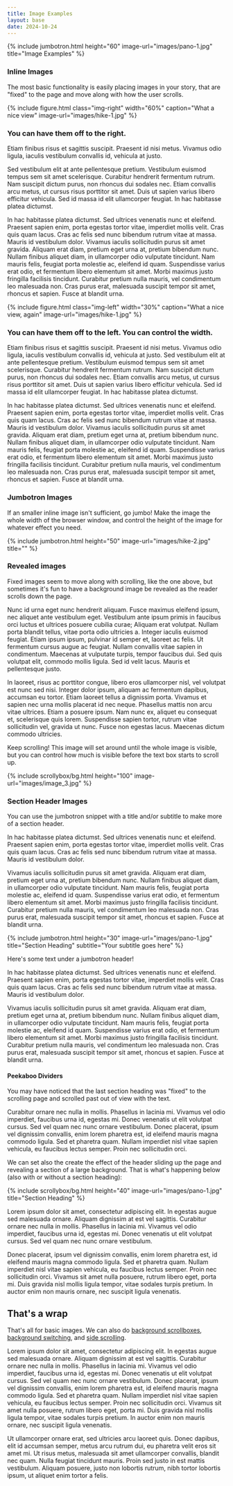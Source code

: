 ```yaml
---
title: Image Examples
layout: base
date: 2024-10-24
---
```


{% include jumbotron.html
  height="60"
  image-url="images/pano-1.jpg"
  title="Image Examples"
%}


### Inline Images
The most basic functionality is easily placing images in your story, that are "fixed" to the page and move along with how the user scrolls.

{% include figure.html
  class="img-right"
  width="60%"
  caption="What a nice view"
  image-url="images/hike-1.jpg"
%}

### You can have them off to the right.

Etiam finibus risus et sagittis suscipit. Praesent id nisi metus. Vivamus odio ligula, iaculis vestibulum convallis id, vehicula at justo. 

Sed vestibulum elit at ante pellentesque pretium. 
Vestibulum euismod tempus sem sit amet scelerisque. Curabitur hendrerit fermentum rutrum. Nam suscipit dictum purus, non rhoncus dui sodales nec. Etiam convallis arcu metus, ut cursus risus porttitor sit amet. Duis ut sapien varius libero efficitur vehicula. Sed id massa id elit ullamcorper feugiat. In hac habitasse platea dictumst.

In hac habitasse platea dictumst. Sed ultrices venenatis nunc et eleifend. Praesent sapien enim, porta egestas tortor vitae, imperdiet mollis velit. Cras quis quam lacus. Cras ac felis sed nunc bibendum rutrum vitae at massa. Mauris id vestibulum dolor. Vivamus iaculis sollicitudin purus sit amet gravida. Aliquam erat diam, pretium eget urna at, pretium bibendum nunc. Nullam finibus aliquet diam, in ullamcorper odio vulputate tincidunt. Nam mauris felis, feugiat porta molestie ac, eleifend id quam. Suspendisse varius erat odio, et fermentum libero elementum sit amet. Morbi maximus justo fringilla facilisis tincidunt. Curabitur pretium nulla mauris, vel condimentum leo malesuada non. Cras purus erat, malesuada suscipit tempor sit amet, rhoncus et sapien. Fusce at blandit urna.


{% include figure.html
  class="img-left"
  width="30%"
  caption="What a nice view, again"
  image-url="images/hike-1.jpg"
%}

### You can have them off to the left. You can control the width.

Etiam finibus risus et sagittis suscipit. Praesent id nisi metus. Vivamus odio ligula, iaculis vestibulum convallis id, vehicula at justo. Sed vestibulum elit at ante pellentesque pretium. Vestibulum euismod tempus sem sit amet scelerisque. Curabitur hendrerit fermentum rutrum. Nam suscipit dictum purus, non rhoncus dui sodales nec. Etiam convallis arcu metus, ut cursus risus porttitor sit amet. Duis ut sapien varius libero efficitur vehicula. Sed id massa id elit ullamcorper feugiat. In hac habitasse platea dictumst.

In hac habitasse platea dictumst. Sed ultrices venenatis nunc et eleifend. Praesent sapien enim, porta egestas tortor vitae, imperdiet mollis velit. Cras quis quam lacus. Cras ac felis sed nunc bibendum rutrum vitae at massa. Mauris id vestibulum dolor. Vivamus iaculis sollicitudin purus sit amet gravida. Aliquam erat diam, pretium eget urna at, pretium bibendum nunc. Nullam finibus aliquet diam, in ullamcorper odio vulputate tincidunt. Nam mauris felis, feugiat porta molestie ac, eleifend id quam. Suspendisse varius erat odio, et fermentum libero elementum sit amet. Morbi maximus justo fringilla facilisis tincidunt. Curabitur pretium nulla mauris, vel condimentum leo malesuada non. Cras purus erat, malesuada suscipit tempor sit amet, rhoncus et sapien. Fusce at blandit urna.


### Jumbotron Images
If an smaller inline image isn't sufficient, go jumbo! Make the image the whole width of the browser window, and control the height of the image for whatever effect you need.

{% include jumbotron.html
  height="50"
  image-url="images/hike-2.jpg"
  title=""
%}



### Revealed images
Fixed images seem to move along with scrolling, like the one above, but sometimes it's fun to have a background image be revealed as the reader scrolls down the page.

Nunc id urna eget nunc hendrerit aliquam. Fusce maximus eleifend ipsum, nec aliquet ante vestibulum eget. Vestibulum ante ipsum primis in faucibus orci luctus et ultrices posuere cubilia curae; Aliquam erat volutpat. Nullam porta blandit tellus, vitae porta odio ultricies a. Integer iaculis euismod feugiat. Etiam ipsum ipsum, pulvinar id semper et, laoreet ac felis. Ut fermentum cursus augue ac feugiat. Nullam convallis vitae sapien in condimentum. Maecenas at vulputate turpis, tempor faucibus dui. Sed quis volutpat elit, commodo mollis ligula. Sed id velit lacus. Mauris et pellentesque justo.

In laoreet, risus ac porttitor congue, libero eros ullamcorper nisl, vel volutpat est nunc sed nisi. Integer dolor ipsum, aliquam ac fermentum dapibus, accumsan eu tortor. Etiam laoreet tellus a dignissim porta. Vivamus et sapien nec urna mollis placerat id nec neque. Phasellus mattis non arcu vitae ultrices. Etiam a posuere ipsum. Nam nunc ex, aliquet eu consequat et, scelerisque quis lorem. Suspendisse sapien tortor, rutrum vitae sollicitudin vel, gravida ut nunc. Fusce non egestas lacus. Maecenas dictum commodo ultricies.

Keep scrolling! This image will set around until the whole image is visible, but you can control how much is visible before the text box starts to scroll up.

<!--bg images look like they are being revealed; try having image that comes up and moves away and can lock into place.-->

{% include scrollybox/bg.html
  height="100"
  image-url="images/image_3.jpg"
%}


### Section Header Images
You can use the jumbotron snippet with a title and/or subtitle to make more of a section header.

In hac habitasse platea dictumst. Sed ultrices venenatis nunc et eleifend. Praesent sapien enim, porta egestas tortor vitae, imperdiet mollis velit. Cras quis quam lacus. Cras ac felis sed nunc bibendum rutrum vitae at massa. Mauris id vestibulum dolor. 

Vivamus iaculis sollicitudin purus sit amet gravida. Aliquam erat diam, pretium eget urna at, pretium bibendum nunc. Nullam finibus aliquet diam, in ullamcorper odio vulputate tincidunt. Nam mauris felis, feugiat porta molestie ac, eleifend id quam. Suspendisse varius erat odio, et fermentum libero elementum sit amet. Morbi maximus justo fringilla facilisis tincidunt. Curabitur pretium nulla mauris, vel condimentum leo malesuada non. Cras purus erat, malesuada suscipit tempor sit amet, rhoncus et sapien. Fusce at blandit urna.

{% include jumbotron.html
  height="30"
  image-url="images/pano-1.jpg"
  title="Section Heading"
  subtitle="Your subtitle goes here"
%}

Here's some text under a jumbotron header!

In hac habitasse platea dictumst. Sed ultrices venenatis nunc et eleifend. Praesent sapien enim, porta egestas tortor vitae, imperdiet mollis velit. Cras quis quam lacus. Cras ac felis sed nunc bibendum rutrum vitae at massa. Mauris id vestibulum dolor. 

Vivamus iaculis sollicitudin purus sit amet gravida. Aliquam erat diam, pretium eget urna at, pretium bibendum nunc. Nullam finibus aliquet diam, in ullamcorper odio vulputate tincidunt. Nam mauris felis, feugiat porta molestie ac, eleifend id quam. Suspendisse varius erat odio, et fermentum libero elementum sit amet. Morbi maximus justo fringilla facilisis tincidunt. Curabitur pretium nulla mauris, vel condimentum leo malesuada non. Cras purus erat, malesuada suscipit tempor sit amet, rhoncus et sapien. Fusce at blandit urna.


####  Peekaboo Dividers
You may have noticed that the last section heading was "fixed" to the scrolling page and scrolled past out of view with the text. 

Curabitur ornare nec nulla in mollis. Phasellus in lacinia mi. Vivamus vel odio imperdiet, faucibus urna id, egestas mi. Donec venenatis ut elit volutpat cursus. Sed vel quam nec nunc ornare vestibulum. Donec placerat, ipsum vel dignissim convallis, enim lorem pharetra est, id eleifend mauris magna commodo ligula. Sed et pharetra quam. Nullam imperdiet nisl vitae sapien vehicula, eu faucibus lectus semper. Proin nec sollicitudin orci. 

We can set also the create the effect of the header sliding up the page and revealing a section of a large background. That is what's  happening below (also with or without a section heading):

{% include scrollybox/bg.html
  height="40"
  image-url="images/pano-1.jpg"
  title="Section Heading"
%}

Lorem ipsum dolor sit amet, consectetur adipiscing elit. In egestas augue sed malesuada ornare. Aliquam dignissim at est vel sagittis. Curabitur ornare nec nulla in mollis. Phasellus in lacinia mi. Vivamus vel odio imperdiet, faucibus urna id, egestas mi. Donec venenatis ut elit volutpat cursus. Sed vel quam nec nunc ornare vestibulum. 

Donec placerat, ipsum vel dignissim convallis, enim lorem pharetra est, id eleifend mauris magna commodo ligula. Sed et pharetra quam. Nullam imperdiet nisl vitae sapien vehicula, eu faucibus lectus semper. Proin nec sollicitudin orci. Vivamus sit amet nulla posuere, rutrum libero eget, porta mi. Duis gravida nisl mollis ligula tempor, vitae sodales turpis pretium. In auctor enim non mauris ornare, nec suscipit ligula venenatis.


## That's a wrap 
That's all for basic images. We can also do [background scrollboxes](bg-scrollbox), [background switching](bg-switch), and [side scrolling](bg-sidescroll).

Lorem ipsum dolor sit amet, consectetur adipiscing elit. In egestas augue sed malesuada ornare. Aliquam dignissim at est vel sagittis. Curabitur ornare nec nulla in mollis. Phasellus in lacinia mi. Vivamus vel odio imperdiet, faucibus urna id, egestas mi. Donec venenatis ut elit volutpat cursus. Sed vel quam nec nunc ornare vestibulum. Donec placerat, ipsum vel dignissim convallis, enim lorem pharetra est, id eleifend mauris magna commodo ligula. Sed et pharetra quam. Nullam imperdiet nisl vitae sapien vehicula, eu faucibus lectus semper. Proin nec sollicitudin orci. Vivamus sit amet nulla posuere, rutrum libero eget, porta mi. Duis gravida nisl mollis ligula tempor, vitae sodales turpis pretium. In auctor enim non mauris ornare, nec suscipit ligula venenatis.

Ut ullamcorper ornare erat, sed ultricies arcu laoreet quis. Donec dapibus, elit id accumsan semper, metus arcu rutrum dui, eu pharetra velit eros sit amet mi. Ut risus metus, malesuada sit amet ullamcorper convallis, blandit nec quam. Nulla feugiat tincidunt mauris. Proin sed justo in est mattis vestibulum. Aliquam posuere, justo non lobortis rutrum, nibh tortor lobortis ipsum, ut aliquet enim tortor a felis. 

